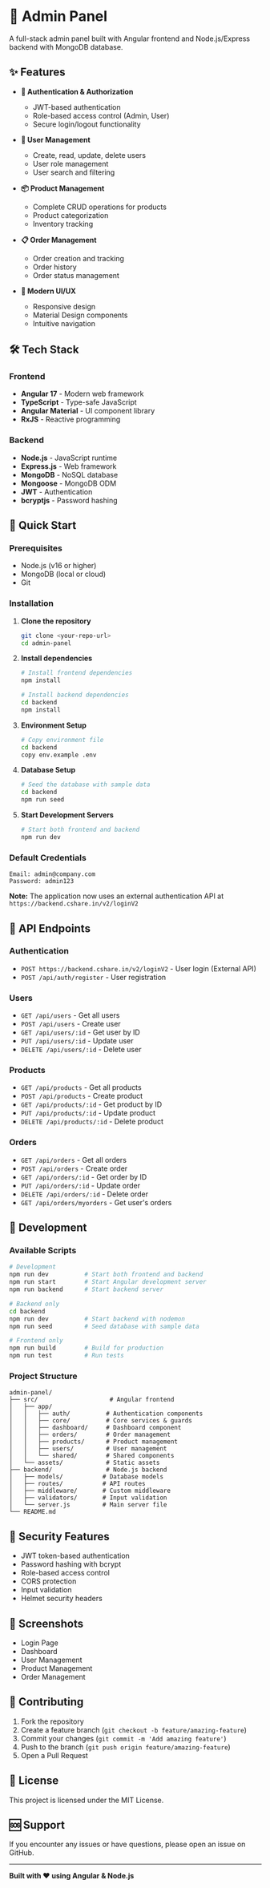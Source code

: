 # 🏢 Admin Panel

A full-stack admin panel built with Angular frontend and Node.js/Express backend with MongoDB database.

## ✨ Features

- **🔐 Authentication & Authorization**
  - JWT-based authentication
  - Role-based access control (Admin, User)
  - Secure login/logout functionality

- **👥 User Management**
  - Create, read, update, delete users
  - User role management
  - User search and filtering

- **📦 Product Management**
  - Complete CRUD operations for products
  - Product categorization
  - Inventory tracking

- **📋 Order Management**
  - Order creation and tracking
  - Order history
  - Order status management

- **🎨 Modern UI/UX**
  - Responsive design
  - Material Design components
  - Intuitive navigation

## 🛠️ Tech Stack

### Frontend
- **Angular 17** - Modern web framework
- **TypeScript** - Type-safe JavaScript
- **Angular Material** - UI component library
- **RxJS** - Reactive programming

### Backend
- **Node.js** - JavaScript runtime
- **Express.js** - Web framework
- **MongoDB** - NoSQL database
- **Mongoose** - MongoDB ODM
- **JWT** - Authentication
- **bcryptjs** - Password hashing

## 🚀 Quick Start

### Prerequisites
- Node.js (v16 or higher)
- MongoDB (local or cloud)
- Git

### Installation

1. **Clone the repository**
   ```bash
   git clone <your-repo-url>
   cd admin-panel
   ```

2. **Install dependencies**
   ```bash
   # Install frontend dependencies
   npm install
   
   # Install backend dependencies
   cd backend
   npm install
   ```

3. **Environment Setup**
   ```bash
   # Copy environment file
   cd backend
   copy env.example .env
   ```

4. **Database Setup**
   ```bash
   # Seed the database with sample data
   cd backend
   npm run seed
   ```

5. **Start Development Servers**
   ```bash
   # Start both frontend and backend
   npm run dev
   ```

### Default Credentials
```
Email: admin@company.com
Password: admin123
```

**Note:** The application now uses an external authentication API at `https://backend.cshare.in/v2/loginV2`

## 📡 API Endpoints

### Authentication
- `POST https://backend.cshare.in/v2/loginV2` - User login (External API)
- `POST /api/auth/register` - User registration

### Users
- `GET /api/users` - Get all users
- `POST /api/users` - Create user
- `GET /api/users/:id` - Get user by ID
- `PUT /api/users/:id` - Update user
- `DELETE /api/users/:id` - Delete user

### Products
- `GET /api/products` - Get all products
- `POST /api/products` - Create product
- `GET /api/products/:id` - Get product by ID
- `PUT /api/products/:id` - Update product
- `DELETE /api/products/:id` - Delete product

### Orders
- `GET /api/orders` - Get all orders
- `POST /api/orders` - Create order
- `GET /api/orders/:id` - Get order by ID
- `PUT /api/orders/:id` - Update order
- `DELETE /api/orders/:id` - Delete order
- `GET /api/orders/myorders` - Get user's orders

## 🔧 Development

### Available Scripts

```bash
# Development
npm run dev          # Start both frontend and backend
npm run start        # Start Angular development server
npm run backend      # Start backend server

# Backend only
cd backend
npm run dev          # Start backend with nodemon
npm run seed         # Seed database with sample data

# Frontend only
npm run build        # Build for production
npm run test         # Run tests
```

### Project Structure
```
admin-panel/
├── src/                    # Angular frontend
│   ├── app/
│   │   ├── auth/          # Authentication components
│   │   ├── core/          # Core services & guards
│   │   ├── dashboard/     # Dashboard component
│   │   ├── orders/        # Order management
│   │   ├── products/      # Product management
│   │   ├── users/         # User management
│   │   └── shared/        # Shared components
│   └── assets/            # Static assets
├── backend/               # Node.js backend
│   ├── models/           # Database models
│   ├── routes/           # API routes
│   ├── middleware/       # Custom middleware
│   ├── validators/       # Input validation
│   └── server.js         # Main server file
└── README.md
```

## 🔐 Security Features

- JWT token-based authentication
- Password hashing with bcrypt
- Role-based access control
- CORS protection
- Input validation
- Helmet security headers

## 📱 Screenshots

- Login Page
- Dashboard
- User Management
- Product Management
- Order Management

## 🤝 Contributing

1. Fork the repository
2. Create a feature branch (`git checkout -b feature/amazing-feature`)
3. Commit your changes (`git commit -m 'Add amazing feature'`)
4. Push to the branch (`git push origin feature/amazing-feature`)
5. Open a Pull Request

## 📄 License

This project is licensed under the MIT License.

## 🆘 Support

If you encounter any issues or have questions, please open an issue on GitHub.

---

**Built with ❤️ using Angular & Node.js**

